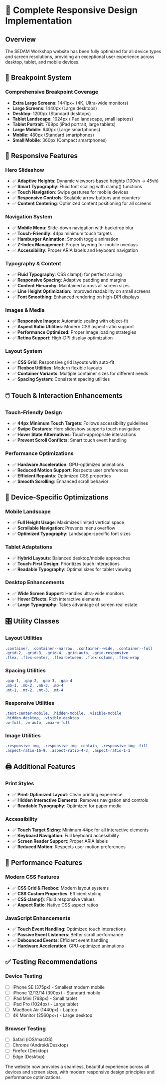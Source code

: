 # 📱 Complete Responsive Design Implementation

## Overview
The SEDAM Workshop website has been fully optimized for all device types and screen resolutions, providing an exceptional user experience across desktop, tablet, and mobile devices.

## 🎯 Breakpoint System

### Comprehensive Breakpoint Coverage
- **Extra Large Screens**: 1441px+ (4K, Ultra-wide monitors)
- **Large Screens**: 1440px (Large desktops)
- **Desktop**: 1200px (Standard desktops)
- **Tablet Landscape**: 1024px (iPad landscape, small laptops)
- **Tablet Portrait**: 768px (iPad portrait, large tablets)
- **Large Mobile**: 640px (Large smartphones)
- **Mobile**: 480px (Standard smartphones)
- **Small Mobile**: 360px (Compact smartphones)

## 🎨 Responsive Features

### Hero Slideshow
- ✅ **Adaptive Heights**: Dynamic viewport-based heights (100vh → 45vh)
- ✅ **Smart Typography**: Fluid font scaling with clamp() functions
- ✅ **Touch Navigation**: Swipe gestures for mobile devices
- ✅ **Responsive Controls**: Scalable arrow buttons and counters
- ✅ **Content Centering**: Optimized content positioning for all screens

### Navigation System
- ✅ **Mobile Menu**: Slide-down navigation with backdrop blur
- ✅ **Touch-Friendly**: 44px minimum touch targets
- ✅ **Hamburger Animation**: Smooth toggle animation
- ✅ **Z-Index Management**: Proper layering for mobile overlays
- ✅ **Accessibility**: Proper ARIA labels and keyboard navigation

### Typography & Content
- ✅ **Fluid Typography**: CSS clamp() for perfect scaling
- ✅ **Responsive Spacing**: Adaptive padding and margins
- ✅ **Content Hierarchy**: Maintained across all screen sizes
- ✅ **Line Height Optimization**: Improved readability on small screens
- ✅ **Font Smoothing**: Enhanced rendering on high-DPI displays

### Images & Media
- ✅ **Responsive Images**: Automatic scaling with object-fit
- ✅ **Aspect Ratio Utilities**: Modern CSS aspect-ratio support
- ✅ **Performance Optimized**: Proper image loading strategies
- ✅ **Retina Support**: High-DPI display optimization

### Layout System
- ✅ **CSS Grid**: Responsive grid layouts with auto-fit
- ✅ **Flexbox Utilities**: Modern flexible layouts
- ✅ **Container Variants**: Multiple container sizes for different needs
- ✅ **Spacing System**: Consistent spacing utilities

## 🖱️ Touch & Interaction Enhancements

### Touch-Friendly Design
- ✅ **44px Minimum Touch Targets**: Follows accessibility guidelines
- ✅ **Swipe Gestures**: Hero slideshow supports touch navigation
- ✅ **Hover State Alternatives**: Touch-appropriate interactions
- ✅ **Prevent Scroll Conflicts**: Smart touch event handling

### Performance Optimizations
- ✅ **Hardware Acceleration**: GPU-optimized animations
- ✅ **Reduced Motion Support**: Respects user preferences
- ✅ **Efficient Repaints**: Optimized CSS properties
- ✅ **Smooth Scrolling**: Enhanced scroll behavior

## 📱 Device-Specific Optimizations

### Mobile Landscape
- ✅ **Full Height Usage**: Maximizes limited vertical space
- ✅ **Scrollable Navigation**: Prevents menu overflow
- ✅ **Optimized Typography**: Landscape-specific font sizes

### Tablet Adaptations
- ✅ **Hybrid Layouts**: Balanced desktop/mobile approaches
- ✅ **Touch-First Design**: Prioritizes touch interactions
- ✅ **Readable Typography**: Optimal sizes for tablet viewing

### Desktop Enhancements
- ✅ **Wide Screen Support**: Handles ultra-wide monitors
- ✅ **Hover Effects**: Rich interactive elements
- ✅ **Large Typography**: Takes advantage of screen real estate

## 🎛️ Utility Classes

### Layout Utilities
```css
.container, .container--narrow, .container--wide, .container--full
.grid-2, .grid-3, .grid-4, .grid-auto, .grid-responsive
.flex, .flex-center, .flex-between, .flex-column, .flex-wrap
```

### Spacing Utilities
```css
.gap-1, .gap-2, .gap-3, .gap-4
.mb-1, .mb-2, .mb-3, .mb-4
.mt-1, .mt-2, .mt-3, .mt-4
```

### Responsive Utilities
```css
.text-center-mobile, .hidden-mobile, .visible-mobile
.hidden-desktop, .visible-desktop
.w-full, .w-auto, .max-w-full
```

### Image Utilities
```css
.responsive-img, .responsive-img--contain, .responsive-img--fill
.aspect-ratio-16-9, .aspect-ratio-4-3, .aspect-ratio-1-1
```

## 🖨️ Additional Features

### Print Styles
- ✅ **Print-Optimized Layout**: Clean printing experience
- ✅ **Hidden Interactive Elements**: Removes navigation and controls
- ✅ **Readable Typography**: Optimized for paper media

### Accessibility
- ✅ **Touch Target Sizing**: Minimum 44px for all interactive elements
- ✅ **Keyboard Navigation**: Full keyboard accessibility
- ✅ **Screen Reader Support**: Proper ARIA labels
- ✅ **Reduced Motion**: Respects user motion preferences

## 🚀 Performance Features

### Modern CSS Features
- ✅ **CSS Grid & Flexbox**: Modern layout systems
- ✅ **CSS Custom Properties**: Efficient styling
- ✅ **CSS clamp()**: Fluid responsive values
- ✅ **Aspect Ratio**: Native CSS aspect ratios

### JavaScript Enhancements
- ✅ **Touch Event Handling**: Optimized touch interactions
- ✅ **Passive Event Listeners**: Better scroll performance
- ✅ **Debounced Events**: Efficient event handling
- ✅ **Hardware Acceleration**: GPU-optimized animations

## ✅ Testing Recommendations

### Device Testing
- [ ] iPhone SE (375px) - Smallest modern mobile
- [ ] iPhone 12/13/14 (390px) - Standard mobile
- [ ] iPad Mini (768px) - Small tablet
- [ ] iPad Pro (1024px) - Large tablet
- [ ] MacBook Air (1440px) - Laptop
- [ ] 4K Monitor (2560px+) - Large desktop

### Browser Testing
- [ ] Safari (iOS/macOS)
- [ ] Chrome (Android/Desktop)
- [ ] Firefox (Desktop)
- [ ] Edge (Desktop)

The website now provides a seamless, beautiful experience across all devices and screen sizes, with modern responsive design principles and performance optimizations.

